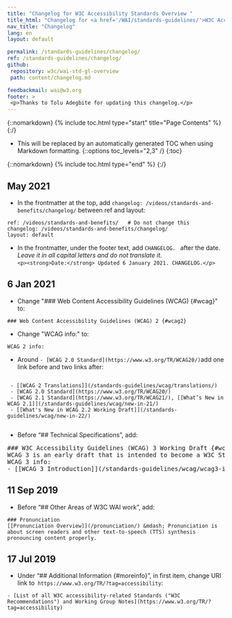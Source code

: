 ```yaml
---
title: "Changelog for W3C Accessibility Standards Overview "
title_html: "Changelog for <a href='/WAI/standards-guidelines/'>W3C Accessibility Standards Overview</a>"
nav_title: "Changelog"
lang: en
layout: default

permalink: /standards-guidelines/changelog/
ref: /standards-guidelines/changelog/
github:
 repository: w3c/wai-std-gl-overview
 path: content/changelog.md

feedbackmail: wai@w3.org
footer: >
 <p>Thanks to Tolu Adegbite for updating this changelog.</p>
---
```


{::nomarkdown}
{% include toc.html type="start" title="Page Contents" %}
{:/}

- This will be replaced by an automatically generated TOC when using Markdown formatting.
{::options toc_levels="2,3" /}
{:toc}

{::nomarkdown}
{% include toc.html type="end" %}
{:/}


## May 2021
* In the frontmatter at the top, add ```changelog: /videos/standards-and-benefits/changelog/``` between ref and layout:<br>
 ```
 ref: /videos/standards-and-benefits/   # Do not change this
 changelog: /videos/standards-and-benefits/changelog/
 layout: default
 ```
* In the frontmatter, under the footer text, add ```CHANGELOG. ``` after the date. _Leave it in all capital letters and do not translate it._<br>
 ```<p><strong>Date:</strong> Updated 6 January 2021. CHANGELOG.</p>```

## 6 Jan 2021
* Change "### Web Content Accessibility Guidelines (WCAG) {#wcag}" to:
 ```
 ### Web Content Accessibility Guidelines (WCAG) 2 {#wcag2}
 ```
* Change "WCAG info:" to:
 ```
 WCAG 2 info:
 ```
* Around ```- [WCAG 2.0 Standard](https://www.w3.org/TR/WCAG20/)```add one link before and two links after:
<code>
 - [[WCAG 2 Translations]](/standards-guidelines/wcag/translations/)
 - [WCAG 2.0 Standard](https://www.w3.org/TR/WCAG20/)
 - [WCAG 2.1 Standard](https://www.w3.org/TR/WCAG21/), [[What’s New in WCAG 2.1]](/standards-guidelines/wcag/new-in-21/)
 - [[What's New in WCAG 2.2 Working Draft]](/standards-guidelines/wcag/new-in-22/)
 </code>

* Before “## Technical Specifications”, add:
<pre>
### W3C Accessibility Guidelines (WCAG) 3 Working Draft {#wcag3}
WCAG 3 is an early draft that is intended to become a W3C Standard. WCAG 3 applies to web content, apps, tools, publishing, and emerging technologies on the web.
WCAG 3 info:
- [[WCAG 3 Introduction]](/standards-guidelines/wcag/wcag3-intro/)
</pre>

## 11 Sep 2019
* Before “## Other Areas of W3C WAI work”, add:
 ```
 ### Pronunciation
 [[Pronunciation Overview]](/pronunciation/) &mdash; Pronunciation is about screen readers and other text-to-speech (TTS) synthesis pronouncing content properly.
 ```

## 17 Jul 2019
* Under “## Additional Information {#moreinfo}”, in first item, change URI link to``` https://www.w3.org/TR/?tag=accessibility```:
```
- [List of all W3C accessibility-related Standards ("W3C Recommendations") and Working Group Notes](https://www.w3.org/TR/?tag=accessibility)
```
